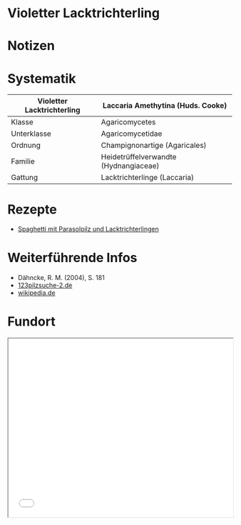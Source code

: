 Violetter Lacktrichterling
===

# Notizen


# Systematik
| Violetter Lacktrichterling | Laccaria Amethytina (Huds. Cooke) |
| --- | --- |
| Klasse | Agaricomycetes
| Unterklasse | Agaricomycetidae |
| Ordnung | Champignonartige (Agaricales) |
| Familie | Heidetrüffelverwandte (Hydnangiaceae) |
| Gattung | Lacktrichterlinge (Laccaria) |

# Rezepte
- [Spaghetti mit Parasolpilz und Lacktrichterlingen](lunibarium/index.html#!rezepte.md#Spaghetti_mit_Parasolpilz_und_Lacktrichterlingen)

# Weiterführende Infos
- Dähncke, R. M. (2004), S. 181
- [123pilzsuche-2.de](https://www.123pilzsuche-2.de/daten/details/BlauerLacktrichterling.htm)
- [wikipedia.de](https://de.wikipedia.org/wiki/Violetter_Lacktrichterling)

# Fundort
<iframe src="/lunibarium/map.html#51.651262,10.105047" style="width: 100% !important; height: 400px !important;"></iframe>
